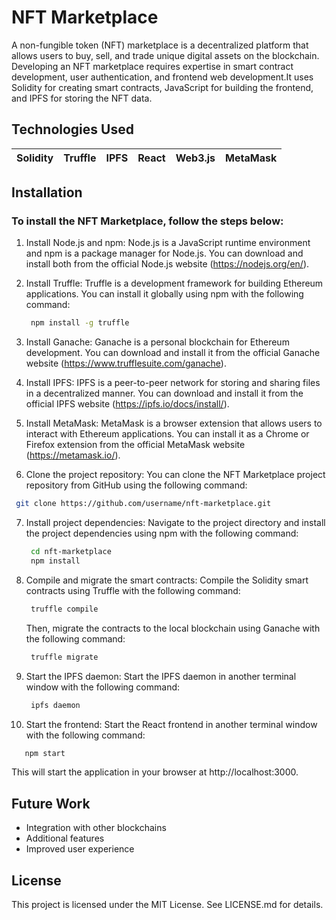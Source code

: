 # NFT Marketplace

A non-fungible token (NFT) marketplace is a decentralized platform that allows users to buy, sell, and trade unique digital assets on the blockchain. Developing an NFT marketplace requires expertise in smart contract development, user authentication, and frontend web development.It uses Solidity for creating smart contracts, JavaScript for building the frontend, and IPFS for storing the NFT data.
## Technologies Used
|Solidity|Truffle|IPFS|React|Web3.js|MetaMask|
|---|---|---|---|---|---|
## Installation 

### To install the NFT Marketplace, follow the steps below:

1. Install Node.js and npm: Node.js is a JavaScript runtime environment and npm is a package manager for Node.js. You can download and install both from the official Node.js website (https://nodejs.org/en/).

2. Install Truffle: Truffle is a development framework for building Ethereum applications. You can install it globally using npm with the following command:
   ```bash
    npm install -g truffle
   ``` 

3. Install Ganache: Ganache is a personal blockchain for Ethereum development. You can download and install it from the official Ganache website (https://www.trufflesuite.com/ganache).

4. Install IPFS: IPFS is a peer-to-peer network for storing and sharing files in a decentralized manner. You can download and install it from the official IPFS website (https://ipfs.io/docs/install/).

5. Install MetaMask: MetaMask is a browser extension that allows users to interact with Ethereum applications. You can install it as a Chrome or Firefox extension from the official MetaMask website (https://metamask.io/).

6.  Clone the project repository: You can clone the NFT Marketplace project repository from        GitHub using the following command:
   ```bash
    git clone https://github.com/username/nft-marketplace.git
   ``` 
7. Install project dependencies: Navigate to the project directory and install the project dependencies using npm with the following command:
   ```bash
    cd nft-marketplace
    npm install
   ``` 

8. Compile and migrate the smart contracts: Compile the Solidity smart contracts using Truffle with the following command:

   ```bash
    truffle compile
   ``` 
   Then, migrate the contracts to the local blockchain using Ganache with the following command:
   ```bash
    truffle migrate
   ``` 
9. Start the IPFS daemon: Start the IPFS daemon in another terminal window with the following      command:
   ```bash
    ipfs daemon
   ``` 
10. Start the frontend: Start the React frontend in another terminal window with the following     command:
   ```bash
      npm start
   ``` 
   This will start the application in your browser at http://localhost:3000.




## Future Work
* Integration with other blockchains
* Additional features
* Improved user experience 

## License 

This project is licensed under the MIT License. See LICENSE.md for details.
